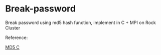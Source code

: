 # Break-password
Break password using md5 hash function, implement in C + MPI on Rock Cluster

Reference:

[MD5 C](https://gist.github.com/creationix/4710780)